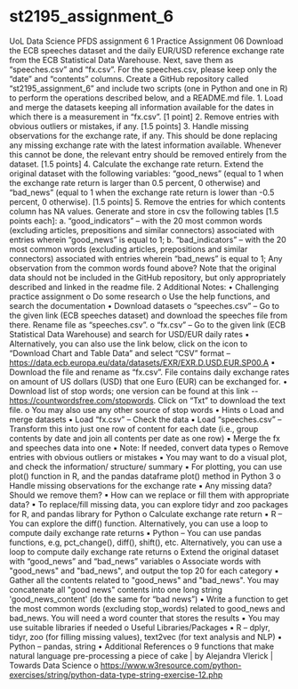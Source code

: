 # st2195_assignment_6
UoL Data Science PFDS assignment 6
1
Practice Assignment 06
Download the ECB speeches dataset and the daily EUR/USD reference exchange rate from the ECB Statistical Data Warehouse. Next, save them as “speeches.csv” and “fx.csv”. For the speeches.csv, please keep only the “date” and “contents” columns.
Create a GitHub repository called “st2195_assignment_6” and include two scripts (one in Python and one in R) to perform the operations described below, and a README.md file.
1.
Load and merge the datasets keeping all information available for the dates in which there is a measurement in “fx.csv”. [1 point]
2.
Remove entries with obvious outliers or mistakes, if any. [1.5 points]
3.
Handle missing observations for the exchange rate, if any. This should be done replacing any missing exchange rate with the latest information available. Whenever this cannot be done, the relevant entry should be removed entirely from the dataset. [1.5 points]
4.
Calculate the exchange rate return. Extend the original dataset with the following variables: “good_news” (equal to 1 when the exchange rate return is larger than 0.5 percent, 0 otherwise) and “bad_news” (equal to 1 when the exchange rate return is lower than -0.5 percent, 0 otherwise). [1.5 points]
5.
Remove the entries for which contents column has NA values. Generate and store in csv the following tables [1.5 points each]:
a.
“good_indicators” – with the 20 most common words (excluding articles, prepositions and similar connectors) associated with entries wherein “good_news” is equal to 1;
b.
“bad_indicators” – with the 20 most common words (excluding articles, prepositions and similar connectors) associated with entries wherein “bad_news” is equal to 1;
Any observation from the common words found above?
Note that the original data should not be included in the GitHub repository, but only appropriately described and linked in the readme file.
2
Additional Notes:
•
Challenging practice assignment
o
Do some research
o
Use the help functions, and search the documentation
•
Download datasets
o
“speeches.csv” – Go to the given link (ECB speeches dataset) and download the speeches file from there. Rename file as “speeches.csv”.
o
“fx.csv” – Go to the given link (ECB Statistical Data Warehouse) and search for USD/EUR daily rates
▪
Alternatively, you can also use the link below, click on the icon to “Download Chart and Table Data” and select “CSV” format – https://data.ecb.europa.eu/data/datasets/EXR/EXR.D.USD.EUR.SP00.A
▪
Download the file and rename as “fx.csv”. File contains daily exchange rates on amount of US dollars (USD) that one Euro (EUR) can be exchanged for.
•
Download list of stop words; one version can be found at this link -- https://countwordsfree.com/stopwords. Click on “Txt” to download the text file.
o
You may also use any other source of stop words
•
Hints
o
Load and merge datasets
▪
Load “fx.csv” – Check the data
▪
Load “speeches.csv” – Transform this into just one row of content for each date (i.e., group contents by date and join all contents per date as one row)
▪
Merge the fx and speeches data into one
▪
Note: If needed, convert data types
o
Remove entries with obvious outliers or mistakes
▪
You may want to do a visual plot, and check the information/ structure/ summary
▪
For plotting, you can use plot() function in R, and the pandas dataframe plot() method in Python
3
o
Handle missing observations for the exchange rate
▪
Any missing data? Should we remove them?
▪
How can we replace or fill them with appropriate data?
▪
To replace/fill missing data, you can explore tidyr and zoo packages for R, and pandas library for Python
o
Calculate exchange rate return
▪
R – You can explore the diff() function. Alternatively, you can use a loop to compute daily exchange rate returns
▪
Python – You can use pandas functions, e.g, pct_change(), diff(), shift(), etc. Alternatively, you can use a loop to compute daily exchange rate returns
o
Extend the original dataset with “good_news” and “bad_news” variables
o
Associate words with "good_news" and "bad_news", and output the top 20 for each category
▪
Gather all the contents related to "good_news" and "bad_news". You may concatenate all "good news" contents into one long string 'good_news_content' (do the same for “bad news”)
▪
Write a function to get the most common words (excluding stop_words) related to good_news and bad_news. You will need a word counter that stores the results
▪
You may use suitable libraries if needed
o
Useful Libraries/Packages
▪
R – dplyr, tidyr, zoo (for filling missing values), text2vec (for text analysis and NLP)
▪
Python – pandas, string
•
Additional References
o
9 functions that make natural language pre-processing a piece of cake | by Alejandra Vlerick | Towards Data Science
o
https://www.w3resource.com/python-exercises/string/python-data-type-string-exercise-12.php
